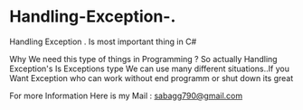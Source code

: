 # Handling-Exception-.
Handling Exception . Is most important thing in C#

Why We need this type of things in Programming ?
So actually Handling Exception's Is Exceptions type We can use many different situations..If you Want Exception who can work without end programm or shut down its great 

For more Information Here is my Mail : sabagg790@gmail.com
